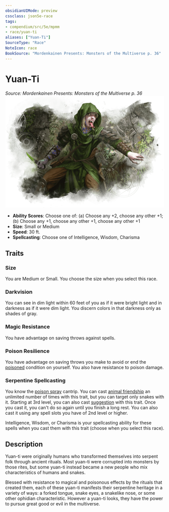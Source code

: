 ```yaml
---
obsidianUIMode: preview
cssclass: json5e-race
tags:
- compendium/src/5e/mpmm
- race/yuan-ti
aliases: ["Yuan-Ti"]
SourceType: "Race"
NoteIcon: race
BookSource: "Mordenkainen Presents: Monsters of the Multiverse p. 36"
---
```

# Yuan-Ti
*Source: Mordenkainen Presents: Monsters of the Multiverse p. 36*  
![](https://raw.githubusercontent.com/5etools-mirror-2/5etools-img/main/races/MPMM/Yuan-ti.webp#right)  

- **Ability Scores**: Choose one of: (a) Choose any +2, choose any other +1; (b) Choose any +1, choose any other +1, choose any other +1
- **Size**: Small or Medium
- **Speed**: 30 ft.
- **Spellcasting**: Choose one of Intelligence, Wisdom, Charisma

## Traits

### Size

You are Medium or Small. You choose the size when you select this race.

### Darkvision

You can see in dim light within 60 feet of you as if it were bright light and in darkness as if it were dim light. You discern colors in that darkness only as shades of gray.

### Magic Resistance

You have advantage on saving throws against spells.

### Poison Resilience

You have advantage on saving throws you make to avoid or end the [poisoned](/2-Mechanics/CLI/rules/conditions.md#poisoned) condition on yourself. You also have resistance to poison damage.

### Serpentine Spellcasting

You know the [poison spray](/2-Mechanics/CLI/spells/poison-spray.md) cantrip. You can cast [animal friendship](/2-Mechanics/CLI/spells/animal-friendship.md) an unlimited number of times with this trait, but you can target only snakes with it. Starting at 3rd level, you can also cast [suggestion](/2-Mechanics/CLI/spells/suggestion.md) with this trait. Once you cast it, you can't do so again until you finish a long rest. You can also cast it using any spell slots you have of 2nd level or higher.

Intelligence, Wisdom, or Charisma is your spellcasting ability for these spells when you cast them with this trait (choose when you select this race).

## Description

Yuan-ti were originally humans who transformed themselves into serpent folk through ancient rituals. Most yuan-ti were corrupted into monsters by those rites, but some yuan-ti instead became a new people who mix characteristics of humans and snakes.

Blessed with resistance to magical and poisonous effects by the rituals that created them, each of these yuan-ti manifests their serpentine heritage in a variety of ways: a forked tongue, snake eyes, a snakelike nose, or some other ophidian characteristic. However a yuan-ti looks, they have the power to pursue great good or evil in the multiverse.